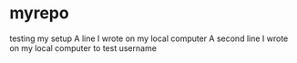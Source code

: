 # myrepo
testing my setup
A line I wrote on my local computer
A second line I wrote on my local computer to test username
